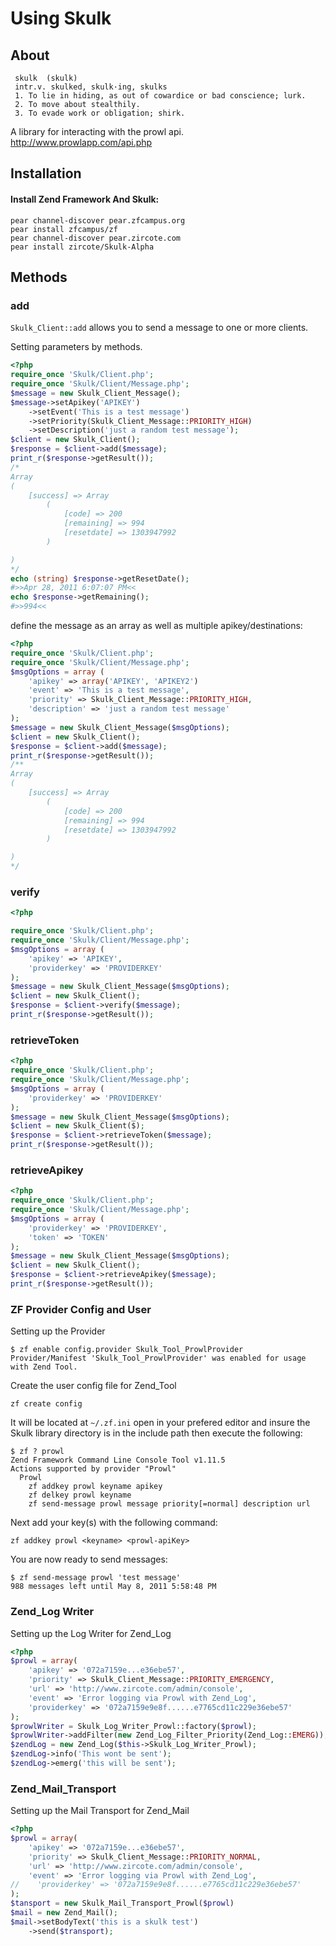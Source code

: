 # Using Skulk

## About


     skulk  (skulk)
     intr.v. skulked, skulk·ing, skulks
     1. To lie in hiding, as out of cowardice or bad conscience; lurk.
     2. To move about stealthily.
     3. To evade work or obligation; shirk.

 A library for interacting with the prowl api.
 http://www.prowlapp.com/api.php
 
## Installation

#### Install Zend Framework And Skulk:

    pear channel-discover pear.zfcampus.org
    pear install zfcampus/zf
    pear channel-discover pear.zircote.com
    pear install zircote/Skulk-Alpha
 
 
## Methods

### add

 `Skulk_Client::add` allows you to send a message to one or more clients.
 
Setting parameters by methods.

```php
<?php
require_once 'Skulk/Client.php';
require_once 'Skulk/Client/Message.php';
$message = new Skulk_Client_Message();
$message->setApikey('APIKEY')
    ->setEvent('This is a test message')
    ->setPriority(Skulk_Client_Message::PRIORITY_HIGH)
    ->setDescription('just a random test message');
$client = new Skulk_Client();
$response = $client->add($message);
print_r($response->getResult());
/*
Array
(
    [success] => Array
        (
            [code] => 200
            [remaining] => 994
            [resetdate] => 1303947992
        )

)
*/
echo (string) $response->getResetDate();
#>>Apr 28, 2011 6:07:07 PM<<
echo $response->getRemaining();
#>>994<<
```

define the message as an array as well as multiple apikey/destinations:

```php
<?php
require_once 'Skulk/Client.php';
require_once 'Skulk/Client/Message.php';
$msgOptions = array (
    'apikey' => array('APIKEY', 'APIKEY2')
    'event' => 'This is a test message',
    'priority' => Skulk_Client_Message::PRIORITY_HIGH,
    'description' => 'just a random test message'
);
$message = new Skulk_Client_Message($msgOptions);
$client = new Skulk_Client();
$response = $client->add($message);
print_r($response->getResult());
/**
Array
(
    [success] => Array
        (
            [code] => 200
            [remaining] => 994
            [resetdate] => 1303947992
        )

)
*/

```

### verify
```php
<?php

require_once 'Skulk/Client.php';
require_once 'Skulk/Client/Message.php';
$msgOptions = array (
    'apikey' => 'APIKEY',
    'providerkey' => 'PROVIDERKEY'
);
$message = new Skulk_Client_Message($msgOptions);
$client = new Skulk_Client();
$response = $client->verify($message);
print_r($response->getResult());
```
 
### retrieveToken

```php
<?php
require_once 'Skulk/Client.php';
require_once 'Skulk/Client/Message.php';
$msgOptions = array (
    'providerkey' => 'PROVIDERKEY'
);
$message = new Skulk_Client_Message($msgOptions);
$client = new Skulk_Client($);
$response = $client->retrieveToken($message);
print_r($response->getResult());

```

### retrieveApikey

```php
<?php
require_once 'Skulk/Client.php';
require_once 'Skulk/Client/Message.php';
$msgOptions = array (
    'providerkey' => 'PROVIDERKEY',
    'token' => 'TOKEN'
);
$message = new Skulk_Client_Message($msgOptions);
$client = new Skulk_Client();
$response = $client->retrieveApikey($message);
print_r($response->getResult());
```

### ZF Provider Config and User

Setting up the Provider

    $ zf enable config.provider Skulk_Tool_ProwlProvider
    Provider/Manifest 'Skulk_Tool_ProwlProvider' was enabled for usage with Zend Tool.

Create the user config file for Zend_Tool

    zf create config

It will be located at `~/.zf.ini` open in your prefered editor and insure the Skulk 
library directory is in the include path then execute the following:

    $ zf ? prowl
    Zend Framework Command Line Console Tool v1.11.5
    Actions supported by provider "Prowl"
      Prowl
        zf addkey prowl keyname apikey
        zf delkey prowl keyname
        zf send-message prowl message priority[=normal] description url

Next add your key(s) with the following command:

    zf addkey prowl <keyname> <prowl-apiKey>

You are now ready to send messages:

    $ zf send-message prowl 'test message' 
    988 messages left until May 8, 2011 5:58:48 PM

### Zend_Log Writer

Setting up the Log Writer for Zend_Log

```php
<?php
$prowl = array(
    'apikey' => '072a7159e...e36ebe57',
    'priority' => Skulk_Client_Message::PRIORITY_EMERGENCY,
    'url' => 'http://www.zircote.com/admin/console',
    'event' => 'Error logging via Prowl with Zend_Log',
    'providerkey' => '072a7159e9e8f......e7765cd11c229e36ebe57'
);
$prowlWriter = Skulk_Log_Writer_Prowl::factory($prowl);
$prowlWriter->addFilter(new Zend_Log_Filter_Priority(Zend_Log::EMERG));
$zendLog = new Zend_Log($this->Skulk_Log_Writer_Prowl);
$zendLog->info('This wont be sent');
$zendLog->emerg('this will be sent');
```
### Zend_Mail_Transport

Setting up the Mail Transport for Zend_Mail

```php
<?php
$prowl = array(
    'apikey' => '072a7159e...e36ebe57',
    'priority' => Skulk_Client_Message::PRIORITY_NORMAL,
    'url' => 'http://www.zircote.com/admin/console',
    'event' => 'Error logging via Prowl with Zend_Log',
//    'providerkey' => '072a7159e9e8f......e7765cd11c229e36ebe57'
);
$tansport = new Skulk_Mail_Transport_Prowl($prowl)
$mail = new Zend_Mail();
$mail->setBodyText('this is a skulk test')
    ->send($transport);
    
```
